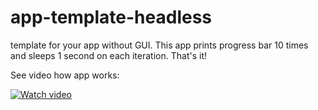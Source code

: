 # app-template-headless

template for your app without GUI. This app prints progress bar 10 times and sleeps 1 second on each iteration. That's it!

See video how app works:

<a href="https://www.youtube.com/watch?v=4VdvP0SRbiM" title="Video" target="_blank">
  <img src="https://i.imgur.com/XO1LGw9.png" alt="Watch video"/>
</a>
